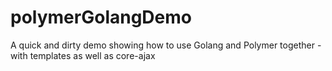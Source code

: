 # polymerGolangDemo
A quick and dirty demo showing how to use Golang and Polymer together - with templates as well as core-ajax

